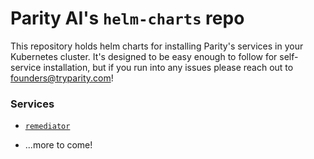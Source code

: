 # Parity AI's `helm-charts` repo

This repository holds helm charts for installing Parity's services in your Kubernetes cluster. It's designed to be easy enough to follow for self-service installation, but if you run into any issues please reach out to founders@tryparity.com!

### Services

- [`remediator`](remediator)

- ...more to come!
